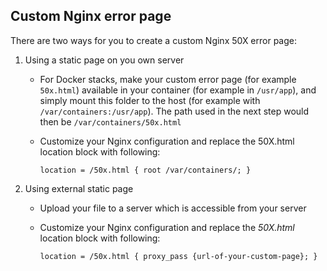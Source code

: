 <!-- usedin: [ _legacy_docker/deployment/nginx.md, _maestro/Deployment/nginx.md, _node/deployment/nginx.md, _rails/deployment/nginx.md, _skycap/deployment/nginx.md] -->


## Custom Nginx error page

There are two ways for you to create a custom Nginx 50X error page:

1. Using a static page on you own server
    - For Docker stacks, make your custom error page (for example `50x.html`) available in your container (for example in `/usr/app`), and simply mount this folder to the host (for example with `/var/containers:/usr/app`). The path used in the next step would then be `/var/containers/50x.html`
    - Customize your Nginx configuration and replace the 50X.html location block with following:
    
        ``
    location = /50x.html
    {
        root /var/containers/;
    }
    ``
1. Using external static page
    - Upload your file to a server which is accessible from your server
    - Customize your Nginx configuration and replace the _50X.html_ location block with following:
    
        ``
    location = /50x.html
    {
        proxy_pass {url-of-your-custom-page};
    }
    ``

